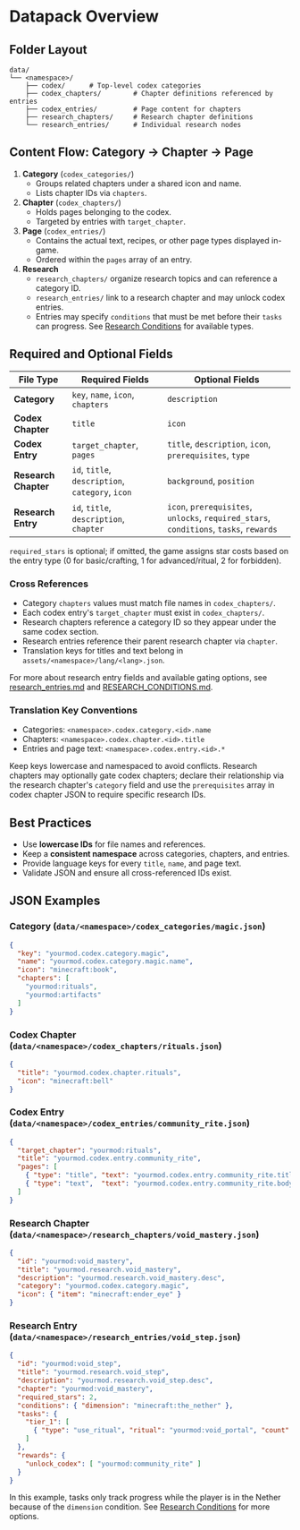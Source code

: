 # Datapack Overview

## Folder Layout

```
data/
└── <namespace>/
    ├── codex/      # Top-level codex categories
    ├── codex_chapters/        # Chapter definitions referenced by entries
    ├── codex_entries/         # Page content for chapters
    ├── research_chapters/     # Research chapter definitions
    └── research_entries/      # Individual research nodes
```

## Content Flow: Category → Chapter → Page

1. **Category** (`codex_categories/`)
   - Groups related chapters under a shared icon and name.
   - Lists chapter IDs via `chapters`.
2. **Chapter** (`codex_chapters/`)
   - Holds pages belonging to the codex.
   - Targeted by entries with `target_chapter`.
3. **Page** (`codex_entries/`)
   - Contains the actual text, recipes, or other page types displayed in-game.
   - Ordered within the `pages` array of an entry.
4. **Research**
   - `research_chapters/` organize research topics and can reference a category ID.
   - `research_entries/` link to a research chapter and may unlock codex entries.
   - Entries may specify `conditions` that must be met before their `tasks` can progress. See [Research Conditions](RESEARCH_CONDITIONS.md) for available types.

## Required and Optional Fields

| File Type | Required Fields | Optional Fields |
|-----------|-----------------|-----------------|
| **Category** | `key`, `name`, `icon`, `chapters` | `description` |
| **Codex Chapter** | `title` | `icon` |
| **Codex Entry** | `target_chapter`, `pages` | `title`, `description`, `icon`, `prerequisites`, `type` |
| **Research Chapter** | `id`, `title`, `description`, `category`, `icon` | `background`, `position` |
| **Research Entry** | `id`, `title`, `description`, `chapter` | `icon`, `prerequisites`, `unlocks`, `required_stars`, `conditions`, `tasks`, `rewards` |

`required_stars` is optional; if omitted, the game assigns star costs based on the entry type (0 for basic/crafting, 1 for advanced/ritual, 2 for forbidden).

### Cross References

- Category `chapters` values must match file names in `codex_chapters/`.
- Each codex entry's `target_chapter` must exist in `codex_chapters/`.
- Research chapters reference a category ID so they appear under the same codex section.
- Research entries reference their parent research chapter via `chapter`.
- Translation keys for titles and text belong in `assets/<namespace>/lang/<lang>.json`.

For more about research entry fields and available gating options, see [research_entries.md](research_entries.md) and [RESEARCH_CONDITIONS.md](RESEARCH_CONDITIONS.md).

### Translation Key Conventions

- Categories: `<namespace>.codex.category.<id>.name`
- Chapters: `<namespace>.codex.chapter.<id>.title`
- Entries and page text: `<namespace>.codex.entry.<id>.*`

Keep keys lowercase and namespaced to avoid conflicts. Research chapters
may optionally gate codex chapters; declare their relationship via the
research chapter's `category` field and use the `prerequisites` array in
codex chapter JSON to require specific research IDs.

## Best Practices

- Use **lowercase IDs** for file names and references.
- Keep a **consistent namespace** across categories, chapters, and entries.
- Provide language keys for every `title`, `name`, and page text.
- Validate JSON and ensure all cross-referenced IDs exist.

## JSON Examples

### Category (`data/<namespace>/codex_categories/magic.json`)
```json
{
  "key": "yourmod.codex.category.magic",
  "name": "yourmod.codex.category.magic.name",
  "icon": "minecraft:book",
  "chapters": [
    "yourmod:rituals",
    "yourmod:artifacts"
  ]
}
```

### Codex Chapter (`data/<namespace>/codex_chapters/rituals.json`)
```json
{
  "title": "yourmod.codex.chapter.rituals",
  "icon": "minecraft:bell"
}
```

### Codex Entry (`data/<namespace>/codex_entries/community_rite.json`)
```json
{
  "target_chapter": "yourmod:rituals",
  "title": "yourmod.codex.entry.community_rite",
  "pages": [
    { "type": "title", "text": "yourmod.codex.entry.community_rite.title" },
    { "type": "text",  "text": "yourmod.codex.entry.community_rite.body" }
  ]
}
```

### Research Chapter (`data/<namespace>/research_chapters/void_mastery.json`)
```json
{
  "id": "yourmod:void_mastery",
  "title": "yourmod.research.void_mastery",
  "description": "yourmod.research.void_mastery.desc",
  "category": "yourmod.codex.category.magic",
  "icon": { "item": "minecraft:ender_eye" }
}
```

### Research Entry (`data/<namespace>/research_entries/void_step.json`)
```json
{
  "id": "yourmod:void_step",
  "title": "yourmod.research.void_step",
  "description": "yourmod.research.void_step.desc",
  "chapter": "yourmod:void_mastery",
  "required_stars": 2,
  "conditions": { "dimension": "minecraft:the_nether" },
  "tasks": {
    "tier_1": [
      { "type": "use_ritual", "ritual": "yourmod:void_portal", "count": 1 }
    ]
  },
  "rewards": {
    "unlock_codex": [ "yourmod:community_rite" ]
  }
}
```

In this example, tasks only track progress while the player is in the Nether because of the `dimension` condition. See [Research Conditions](RESEARCH_CONDITIONS.md) for more options.
